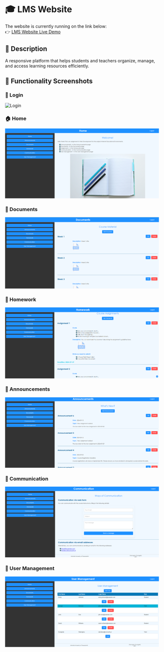 # 🎓 LMS Website

The website is currently running on the link below:  
👉 [LMS Website Live Demo](https://stanikeva.webpages.auth.gr/3591partB/index.php)

## 📖 Description
A responsive platform that helps students and teachers organize, manage, and access learning resources efficiently.

## 📸 Functionality Screenshots

### 🔑 Login
![Login](Assets/1LoginPage.png)

### 🏠 Home
![Home](Assets/2Homepage.png)

### 📂 Documents
![Documents](Assets/3Documents.png)

### 📝 Homework
![Homework](Assets/3Homework.png)

### 📢 Announcements
![Announcements](Assets/4Announcements.png)

### 💬 Communication
![Communication](Assets/5Communication.png)

### 👥 User Management
![User Management](Assets/6UserManagement.png)

